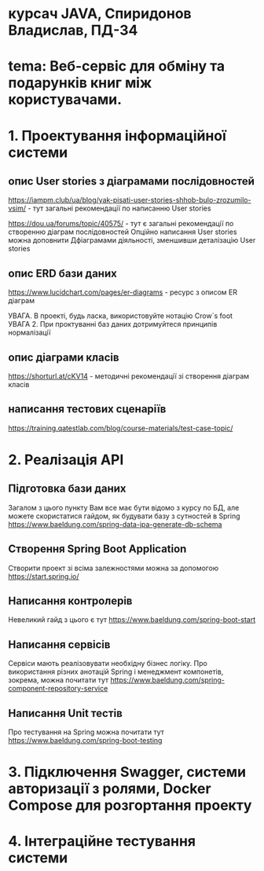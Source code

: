 # курсач JAVA, Спиридонов Владислав, ПД-34
# tema: Веб-сервіс для обміну та подарунків книг між користувачами.
# 1. Проектування інформаційної системи
## опис User stories з діаграмами послідовностей
https://iampm.club/ua/blog/yak-pisati-user-stories-shhob-bulo-zrozumilo-vsim/ - тут загальні рекомендації по написанню User stories

https://dou.ua/forums/topic/40575/ - тут є загальні рекомендації по створенню діаграм послідовностей
Опційно написання User stories можна доповнити Дфіаграмами діяльності, зменшивши деталізацію User stories

## опис ERD бази даних
https://www.lucidchart.com/pages/er-diagrams - ресурс з описом ER діаграм

УВАГА. В проекті, будь ласка, використовуйте нотацію Crow`s foot
УВАГА 2. При проктуванні баз даних дотримуйтеся принципів нормалізації

## опис діаграми класів
https://shorturl.at/cKV14 - методичні рекомендації зі створення діаграм класів

## написання тестових сценаріїв
https://training.qatestlab.com/blog/course-materials/test-case-topic/

# 2. Реалізація API
## Підготовка бази даних
Загалом з цього пункту Вам все має бути відомо з курсу по БД, але можете скористатися гайдом, як будувати базу з сутностей в Spring
https://www.baeldung.com/spring-data-jpa-generate-db-schema
## Створення Spring Boot Application 
Створити проект зі всіма залежностями можна за допомогою https://start.spring.io/
## Написання контролерів
Невеликий гайд з цього є тут
https://www.baeldung.com/spring-boot-start
## Написання сервісів
Сервіси мають реалізовувати необхідну бізнес логіку. Про використання різних анотацій Spring і менеджмент компонетів, зокрема, можна почитати тут 
https://www.baeldung.com/spring-component-repository-service
## Написання Unit тестів
Про тестування на Spring можна почитати тут
https://www.baeldung.com/spring-boot-testing

# 3. Підключення Swagger, системи авторизації з ролями, Docker Compose для розгортання проекту

# 4. Інтеграційне тестування системи
